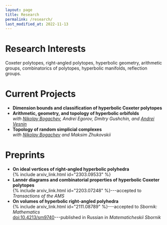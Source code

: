 ```yaml
---
layout: page
title: Research
permalink: /research/
last_modified_at: 2022-11-13
---
```


# Research Interests
Coxeter polytopes, right-angled polytopes, hyperbolic geometry, arithmetic groups, combinatorics of polytopes, hyperbolic manifolds, reflection groups.

# Current Projects
- **Dimension bounds and classification of hyperbolic Coxeter polytopes**
- **Arithmetic, geometry, and topology of hyperbolic orbifolds**\
  *with [Nikolay Bogachev](https://nvbogachev.netlify.app), Andrei Egorov, Dmitry Gushchin, and [Andrei Vesnin](http://math.nsc.ru/~vesnin/)*
- **Topology of random simplicial complexes**\
  *with [Nikolay Bogachev](https://nvbogachev.netlify.app) and Maksim Zhukovskii*

# Preprints
- **On ideal vertices of right-angled hyperbolic polyhedra**\
  {% include arxiv_link.html id="2303.09533" %}
- **Lannér diagrams and combinatorial properties of hyperbolic Coxeter polytopes**\
  {% include arxiv_link.html id="2203.07248" %}---accepted to *Transactions of the AMS*
- **On volumes of hyperbolic right-angled polyhedra**\
  {% include arxiv_link.html id="2111.08789" %}---accepted to *Sbornik: Mathematics*\
  [doi:10.4213/sm9740](https://www.mathnet.ru/eng/sm9740)---published in Russian in *Matematicheskii Sbornik*
